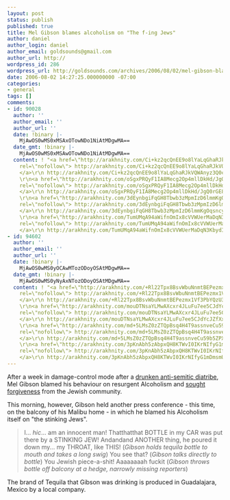 ```yaml
---
layout: post
status: publish
published: true
title: Mel Gibson blames alcoholism on "The f-ing Jews"
author: daniel
author_login: daniel
author_email: goldsounds@gmail.com
author_url: http://
wordpress_id: 286
wordpress_url: http://goldsounds.com/archives/2006/08/02/mel-gibson-blames-alcoholism-on-the-f-ing-jews/
date: 2006-08-02 14:27:25.000000000 -07:00
categories:
- general
tags: []
comments:
- id: 90028
  author: ''
  author_email: ''
  author_url: ''
  date: !binary |-
    MjAwOS0wMS0xMSAxOTowNDo1NiAtMDgwMA==
  date_gmt: !binary |-
    MjAwOS0wMS0xMSAwOTowNDo1NiAtMDgwMA==
  content: ! "<a href=\"http://arakhnity.com/Ci+kz2qcQnEE9o8lYaLqGhaRJkVQWAnyz3Q0crHyFEtp24zvbioDabanUOqPgJZBt0M4joGplPf0zqksIJlmOvs+7RVvlvg4hU2/NgAXMfUoV0RZIFTQPmI+ugL5z6zXejzr5nDgaooWEoKwwbyCYplyYp7LQJLr\"
    rel=\"nofollow\"> http://arakhnity.com/Ci+kz2qcQnEE9o8lYaLqGhaRJkVQWAnyz3Q0crHyFEtp24zvbioDabanUOqPgJZBt0M4joGplPf0zqksIJlmOvs+7RVvlvg4hU2/NgAXMfUoV0RZIFTQPmI+ugL5z6zXejzr5nDgaooWEoKwwbyCYplyYp7LQJLr
    </a>\r\n http://arakhnity.com/Ci+kz2qcQnEE9o8lYaLqGhaRJkVQWAnyz3Q0crHyFEtp24zvbioDabanUOqPgJZBt0M4joGplPf0zqksIJlmOvs+7RVvlvg4hU2/NgAXMfUoV0RZIFTQPmI+ugL5z6zXejzr5nDgaooWEoKwwbyCYplyYp7LQJLr
    \r\n<a href=\"http://arakhnity.com/oSgxPRQyF1IA8Mecg2Op4mllDkHd/JgQ0rGE85u+0E7Ta+82x74rQSeBIlmU9pMSQ5Qw8GhTJiTitV44TVRU68DYTLgaxbPAgygktcTHgb6bBIdk9E1lqcblct2Y6Pt0fumtiZiXvzFKJOfP/f2pujUifg/veTPT\"
    rel=\"nofollow\"> http://arakhnity.com/oSgxPRQyF1IA8Mecg2Op4mllDkHd/JgQ0rGE85u+0E7Ta+82x74rQSeBIlmU9pMSQ5Qw8GhTJiTitV44TVRU68DYTLgaxbPAgygktcTHgb6bBIdk9E1lqcblct2Y6Pt0fumtiZiXvzFKJOfP/f2pujUifg/veTPT
    </a>\r\n http://arakhnity.com/oSgxPRQyF1IA8Mecg2Op4mllDkHd/JgQ0rGE85u+0E7Ta+82x74rQSeBIlmU9pMSQ5Qw8GhTJiTitV44TVRU68DYTLgaxbPAgygktcTHgb6bBIdk9E1lqcblct2Y6Pt0fumtiZiXvzFKJOfP/f2pujUifg/veTPT
    \r\n<a href=\"http://arakhnity.com/3dEynbgiFqGH8Tbwb3zMpmIzD6lmmKgOqsncyWe8sTndy8iADM4AL5S8jOjItw2ZUvZq4aMC7QrlVRi7355SrwOZgf5QbaS8ud1O7mcjhZBl7AD/5H9ikOXUakrhhuv14b1dEPOr0qt0zyheFAK2pwlnkoMdQ5CS\"
    rel=\"nofollow\"> http://arakhnity.com/3dEynbgiFqGH8Tbwb3zMpmIzD6lmmKgOqsncyWe8sTndy8iADM4AL5S8jOjItw2ZUvZq4aMC7QrlVRi7355SrwOZgf5QbaS8ud1O7mcjhZBl7AD/5H9ikOXUakrhhuv14b1dEPOr0qt0zyheFAK2pwlnkoMdQ5CS
    </a>\r\n http://arakhnity.com/3dEynbgiFqGH8Tbwb3zMpmIzD6lmmKgOqsncyWe8sTndy8iADM4AL5S8jOjItw2ZUvZq4aMC7QrlVRi7355SrwOZgf5QbaS8ud1O7mcjhZBl7AD/5H9ikOXUakrhhuv14b1dEPOr0qt0zyheFAK2pwlnkoMdQ5CS
    \r\n<a href=\"http://arakhnity.com/TumUMqA94aWifnOmIx8cVVWUerMaDqN3KbydIJlMwihlpIoLh4+ksAM9Rg5RwIJmfWWB5SZ6ceo8i3u1JJGscEXmgXM/PmvzJALz1ZhL53C2C/0niiAJ3Hi5aJWM9o4R6hUktIdLYZ7THIuh1aE/aOGRkf3p4mr5\"
    rel=\"nofollow\"> http://arakhnity.com/TumUMqA94aWifnOmIx8cVVWUerMaDqN3KbydIJlMwihlpIoLh4+ksAM9Rg5RwIJmfWWB5SZ6ceo8i3u1JJGscEXmgXM/PmvzJALz1ZhL53C2C/0niiAJ3Hi5aJWM9o4R6hUktIdLYZ7THIuh1aE/aOGRkf3p4mr5
    </a>\r\n http://arakhnity.com/TumUMqA94aWifnOmIx8cVVWUerMaDqN3KbydIJlMwihlpIoLh4+ksAM9Rg5RwIJmfWWB5SZ6ceo8i3u1JJGscEXmgXM/PmvzJALz1ZhL53C2C/0niiAJ3Hi5aJWM9o4R6hUktIdLYZ7THIuh1aE/aOGRkf3p4mr5"
- id: 94602
  author: ''
  author_email: ''
  author_url: ''
  date: !binary |-
    MjAwOS0wMS0yOCAwMTozODoyOSAtMDgwMA==
  date_gmt: !binary |-
    MjAwOS0wMS0yNyAxNTozODoyOSAtMDgwMA==
  content: ! "<a href=\"http://arakhnity.com/+Rl22Tpx8BsvWbuNnmtBEPezmx1Vf3PbYQzU3xAEduzkyIS5/aqJ358iIpzQGog19HIV41Dq1z/kxtuN1ZuF9rzVqJKcwzd+Me0jGuMNQ89ZHAxWc4ol4X/Pg3ezT58Q6gVfPKVo3yA=\"
    rel=\"nofollow\"> http://arakhnity.com/+Rl22Tpx8BsvWbuNnmtBEPezmx1Vf3PbYQzU3xAEduzkyIS5/aqJ358iIpzQGog19HIV41Dq1z/kxtuN1ZuF9rzVqJKcwzd+Me0jGuMNQ89ZHAxWc4ol4X/Pg3ezT58Q6gVfPKVo3yA=
    </a>\r\n http://arakhnity.com/+Rl22Tpx8BsvWbuNnmtBEPezmx1Vf3PbYQzU3xAEduzkyIS5/aqJ358iIpzQGog19HIV41Dq1z/kxtuN1ZuF9rzVqJKcwzd+Me0jGuMNQ89ZHAxWc4ol4X/Pg3ezT58Q6gVfPKVo3yA=
    \r\n<a href=\"http://arakhnity.com/mouDTNsaYLMwAXcxr4JLuFu7ee5CJdYcJZfXxN5JCK2lcJnHphYFHLHb3sMvdeBTfp432+VfF5cFB3iIkjiwFfeCzQA3d5CYZur/9w0WvA1XqA1JzOg851ue5lrS5phKTsXOeCap1K8=\"
    rel=\"nofollow\"> http://arakhnity.com/mouDTNsaYLMwAXcxr4JLuFu7ee5CJdYcJZfXxN5JCK2lcJnHphYFHLHb3sMvdeBTfp432+VfF5cFB3iIkjiwFfeCzQA3d5CYZur/9w0WvA1XqA1JzOg851ue5lrS5phKTsXOeCap1K8=
    </a>\r\n http://arakhnity.com/mouDTNsaYLMwAXcxr4JLuFu7ee5CJdYcJZfXxN5JCK2lcJnHphYFHLHb3sMvdeBTfp432+VfF5cFB3iIkjiwFfeCzQA3d5CYZur/9w0WvA1XqA1JzOg851ue5lrS5phKTsXOeCap1K8=
    \r\n<a href=\"http://arakhnity.com/md+5LMsZ0zZTQpBsq4H4T9assnveCu59b5ZPXm/3Sql3DJ9mnnkVipwWMXH4+VGew3tJnadIi4Z/1nPLqvYN8nK1ouDBX/5GUDUQkiG1ElVLOue0PXKOZo3CZUDmcnnuYAHPtMHBO0g=\"
    rel=\"nofollow\"> http://arakhnity.com/md+5LMsZ0zZTQpBsq4H4T9assnveCu59b5ZPXm/3Sql3DJ9mnnkVipwWMXH4+VGew3tJnadIi4Z/1nPLqvYN8nK1ouDBX/5GUDUQkiG1ElVLOue0PXKOZo3CZUDmcnnuYAHPtMHBO0g=
    </a>\r\n http://arakhnity.com/md+5LMsZ0zZTQpBsq4H4T9assnveCu59b5ZPXm/3Sql3DJ9mnnkVipwWMXH4+VGew3tJnadIi4Z/1nPLqvYN8nK1ouDBX/5GUDUQkiG1ElVLOue0PXKOZo3CZUDmcnnuYAHPtMHBO0g=
    \r\n<a href=\"http://arakhnity.com/3pKnAbh5zAbpxQH8KTWvI0IKrNIfyG1mDmsmUVb1ceLJOSgvH/Cxzxa1kQXxV3hF+zhDzCtotEiYJhT4i5cGPTqkTGLpBziKX1EGmhOo9ZsEPyswD3uN+D4tFpk0UzVae213tevnB3o=\"
    rel=\"nofollow\"> http://arakhnity.com/3pKnAbh5zAbpxQH8KTWvI0IKrNIfyG1mDmsmUVb1ceLJOSgvH/Cxzxa1kQXxV3hF+zhDzCtotEiYJhT4i5cGPTqkTGLpBziKX1EGmhOo9ZsEPyswD3uN+D4tFpk0UzVae213tevnB3o=
    </a>\r\n http://arakhnity.com/3pKnAbh5zAbpxQH8KTWvI0IKrNIfyG1mDmsmUVb1ceLJOSgvH/Cxzxa1kQXxV3hF+zhDzCtotEiYJhT4i5cGPTqkTGLpBziKX1EGmhOo9ZsEPyswD3uN+D4tFpk0UzVae213tevnB3o="
---
```

After a week in damage-control mode after a <a href="http://www.chicagotribune.com/news/custom/newsroom/chi-060801phillips-essay,1,1718078.story?coll=chi-news-hed&ctrack=1&cset=true">drunken anti-semitic diatribe</a>, Mel Gibson blamed his behaviour on resurgent Alcoholism and <a href="http://www.nytimes.com/2006/08/02/arts/02gibs.html?hp&ex=1154491200&en=2070e0fe65d5a1d1&ei=5094&partner=homepage">sought forgiveness</a> from the Jewish community.

This morning, however, Gibson held another press conference - this time, on the balcony of his Malibu home - in which he blamed his Alcoholism itself on "the stinking Jews".

<blockquote style="font-style: normal">
I... <i>hic</i>... am an innocent man! Thatthatthat BOTTLE in my CAR was put there by a STINKING JEW! Andandand ANOTHER thing, he poured it down my... my THROAT, like THIS! (<i>Gibson holds tequila bottle to mouth and takes a long swig</i>) You see that? (<i>Gibson talks directly to bottle</i>) You Jewish piece-a-shit! Aaaaaaaah fuckit (<i>Gibson throws bottle off balcony at a hedge, narrowly missing reporters</i>)
</blockquote>

The brand of Tequila that Gibson was drinking is produced in Guadalajara, Mexico by a local company.
